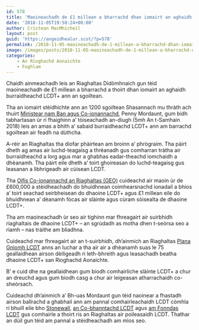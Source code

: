 ```yaml
---
id: 578
title: 'Maoineachadh de £1 millean a bharrachd dhan iomairt an aghaidh burraidheachd LCDT+'
date: '2018-11-05T19:50:24+00:00'
author: Crìstean MacMhìcheil
layout: post
guid: 'https://angeidhealur.scot/?p=578'
permalink: /2018-11-05-maoineachadh-de-1-millean-a-bharrachd-dhan-iomairt-an-aghaidh-burraidheachd-lcdt/
image: /images/posts/2018-11-05-maoineachadh-de-1-millean-a-bharrachd-dhan-iomairt-an-aghaidh-burraidheachd-lcdt.webp
categories:
    - An Rìoghachd Aonaichte
    - Foghlam
---
```


Chaidh ainmeachadh leis an Riaghaltas Didòmhnaich gun tèid maoineachadh de £1 millean a bharrachd a thoirt dhan iomairt an aghaidh burraidheachd LCDT+ ann an sgoiltean.

Tha an iomairt stèidhichte ann an 1200 sgoiltean Shasannach mu thràth ach thuirt [Ministear nam Ban agus Co-ionannachd](https://www.gov.uk/government/ministers/minister-for-women-and-equalities--3), Penny Mordaunt, gum bidh tabhartasan ùr ri fhaighinn a’ tòiseachadh an-diugh (5mh An t-Samhain 2018) leis an amas a bhith a’ sabaid burraidheachd LCDT+ ann am barrachd sgoiltean air feadh na dùthcha.

A-rèir an Riaghaltas tha diofar phàirtean am broinn a’ phrògraim. Tha pàirt dheth ag amas air luchd-teagaisg a thrèanadh gus comharran tràtha air burraidheachd a lorg agus mar a ghabhas eadar-theachd iomchaidh a dhèanamh. Tha pàirt eile dheth a’ toirt ghoireasan do luchd-teagaisg gus leasanan a lìbhrigeadh air cùisean LCDT.

Tha [Oifis Co-ionannachd an Riaghaltas (GEO)](https://www.gov.uk/government/organisations/government-equalities-office) cuideachd air maoin ùr de £600,000 a stèidheachadh do bhuidhnean coimhearsnachd ionadail a bhios a’ toirt seachad seirbheisean do dhaoine LCDT+ agus £1 millean eile do bhuidhnean a’ dèanamh fòcas air slàinte agus cùram sòisealta de dhaoine LCDT+.

Tha am maoineachadh ùr seo air tighinn mar fhreagairt air suirbhidh riaghaltais de dhaoine LCDT+ – an sgrùdadh as motha dhen t-seòrsa seo a riamh – nas tràithe am bliadhna.

Cuideachd mar fhreagairt air an t-suirbhidh, dh’ainmich an Riaghaltas [Plana Gnìomh LCDT](https://www.gov.uk/government/publications/lgbt-action-plan-2018-improving-the-lives-of-lesbian-gay-bisexual-and-transgender-people) anns an Iuchar a tha air air a dhèanamh suas le 75 geallaidhean airson dèiligeadh ri leth-bhreith agus leasachadh beatha dhaoine LCDT+ san Rìoghachd Aonaichte.

B’ e cuid dhe na geallaidhean gum biodh comhairliche slàinte LCDT+ a chur an dreuchd agus gum biodh casg a chur air leigeasan atharrachaidh co-sheòrsach.

Cuideachd dh’ainmich a’ Bh-uas Mordaunt gun tèid naoinear a fhastadh airson ballrachd a ghabhail ann am pannal comhairleachaidh LCDT còmhla ri bhuill eile bho [Stonewall](http://www.stonewall.org.uk/), [an Co-bhanntachd LCDT](http://www.lgbtconsortium.org.uk/) agus [am Fonndas LCDT](https://lgbt.foundation/) gus comhairle a thoirt ris an Riaghaltas air poileasaidh LCDT. Thathar an dùil gun tèid am pannal a stèidheachadh am mìos seo.
